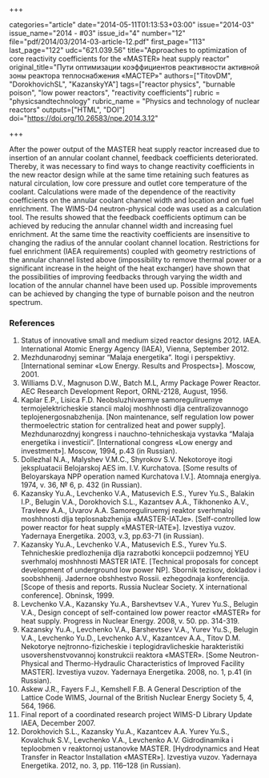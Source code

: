 +++

categories="article"
date="2014-05-11T01:13:53+03:00"
issue="2014-03"
issue_name="2014 - #03"
issue_id="4"
number="12"
file="pdf/2014/03/2014-03-article-12.pdf"
first_page="113"
last_page="122"
udc="621.039.56"
title="Approaches to optimization of core reactivity coefficients for the «MASTER» heat supply reactor"
original_title="Пути оптимизации коэффициентов реактивности активной зоны реактора теплоснабжения «МАСТЕР»"
authors=["TitovDM", "DorokhovichSL", "KazanskyYA"]
tags=["reactor physics", "burnable poison", "low power reactors", "reactivity coefficients"]
rubric = "physicsandtechnology"
rubric_name = "Physics and technology of nuclear reactors"
outputs=["HTML", "DOI"]
doi="https://doi.org/10.26583/npe.2014.3.12"

+++

After the power output of the MASTER heat supply reactor increased due to insertion of an annular coolant channel, feedback coefficients deteriorated. Thereby, it was necessary to find ways to change reactivity coefficients in the new reactor design while at the same time retaining such features as natural circulation, low core pressure and outlet core temperature of the coolant. Calculations were made of the dependence of the reactivity coefficients on the annular coolant channel width and location and on fuel enrichment. The WIMS-D4 neutron-physical code was used as a calculation tool. The results showed that the feedback coefficients optimum can be achieved by reducing the annular channel width and increasing fuel enrichment. At the same time the reactivity coefficients are insensitive to changing the radius of the annular coolant channel location. Restrictions for fuel enrichment (IAEA requirements) coupled with geometry restrictions of the annular channel listed above (impossibility to remove thermal power or a significant increase in the height of the heat exchanger) have shown that the possibilities of improving feedbacks through varying the width and location of the annular channel have been used up. Possible improvements can be achieved by changing the type of burnable poison and the neutron spectrum.

### References

1. Status of innovative small and medium sized reactor designs 2012. IAEA. International Atomic Energy Agency (IAEA), Vienna, September 2012.
2. Mezhdunarodnyj seminar “Malaja energetika”. Itogi i perspektivy. [International seminar «Low Energy. Results and Prospects»]. Moscow, 2001.
3. Williams D.V., Magnuson D.W., Batch M.L, Army Package Power Reactor. AEC Research Development Report, ORNL-2128, August, 1956.
4. Kaplar E.P., Lisica F.D. Neobsluzhivaemye samoreguliruemye termojelektricheskie stancii maloj moshhnosti dlja centralizovannogo teplojenergosnabzhenija. [Non maintenance, self regulation low power thermoelectric station for centralized heat and power supply]. Mezhdunarozdnyj kongress i nauchno-tehnicheskaja vystavka “Malaja energetika i investicii”. [International congress «Low energy and investment»]. Moscow, 1994, p.43 (in Russian).
5. Dollezhal N.A., Malyshev V.M.С., Shyrokov S.V. Nekotoroye itogi jekspluatacii Belojarskoj AES im. I.V. Kurchatova. [Some results of Beloyarskaya NPP operation named Kurchatova I.V.]. Atomnaja energiya. 1974, v. 36, № 6, p. 432 (in Russian).
6. Kazansky Yu.A., Levchenko V.A., Matusevich E.S., Yurev Yu.S., Balakin I.P., Belugin V.A., Dorokhovich S.L., Kazantsev A.A., Tikhonenko A.V., Travleev A.A., Uvarov A.A. Samoreguliruemyj reaktor sverhmaloj moshhnosti dlja teplosnabzhenija «MASTER-IATJe». [Self-controlled low power reactor for heat supply «MASTER-IATE»]. Izvestiya vuzov. Yadernaya Energetika. 2003, v.3, pp.63-71 (in Russian).
7. Kazansky Yu.A., Levchenko V.A., Matusevich E.S., Yurev Yu.S. Tehnicheskie predlozhenija dlja razrabotki koncepcii podzemnoj YEU sverhmaloj moshhnosti MASTER IATE. [Technical proposals for concept development of underground low power NP]. Sbornik tezisov, dokladov i soobshhenij. Jadernoe obshhestvo Rossii. ezhegodnaja konferencija. [Scope of thesis and reports. Russia Nuclear Society. X international conference]. Obninsk, 1999.
8. Levchenko V.A., Kazansky Yu.A., Barshevtsev V.A., Yurev Yu.S., Belugin V.A., Design concept of self-contained low power reactor «MASTER» for heat supply. Progress in Nuclear Energy. 2008, v. 50. pp. 314-319.
9. Kazansky Yu.A., Levchenko V.A., Barshevtsev V.A., Yurev Yu.S., Belugin V.A., Levchenko Yu.D., Levchenko A.V., Kazantcev A.A., Titov D.M. Nekotorye nejtronno-fizicheskie i teplogidravlicheskie harakteristiki usovershenstvovannoj konstrukcii reaktora «MASTER». [Some Neutron-Physical and Thermo-Hydraulic Characteristics of Improved Facility MASTER]. Izvestiya vuzov. Yadernaya Energetika. 2008, no. 1, p.41 (in Russian).
10. Askew J.R., Fayers F.J., Kemshell F.B. A General Description of the Lattice Code WIMS, Journal of the British Nuclear Energy Society 5, 4, 564, 1966.
11. Final report of a coordinated research project WIMS-D Library Update IAEA, December 2007.
12. Dorokhovich S.L., Kazansky Yu.A., Kazantcev A.A. Yurev Yu.S., Kovalchuk S.V., Levchenko V.A., Levchenko A.V. Gidrodinamika i teploobmen v reaktornoj ustanovke MASTER. [Hydrodynamics and Heat Transfer in Reactor Installation «MASTER»]. Izvestiya vuzov. Yadernaya Energetika. 2012, no. 3, pp. 116–128 (in Russian).
